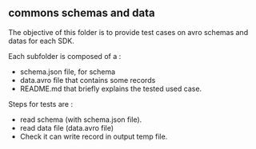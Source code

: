 ## commons schemas and data

The objective of this folder is to provide test cases on avro schemas and datas for each SDK.  

Each subfolder is composed of a  :
- schema.json file, for schema
- data.avro file that contains some records
- README.md that briefly explains the tested used case. 

Steps for tests are :
- read schema (with schema.json file).
- read data file (data.avro file)
- Check it can write record in output temp file.
